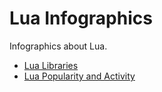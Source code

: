 # Lua Infographics
Infographics about Lua.

- [Lua Libraries](lua-libraries.md)
- [Lua Popularity and Activity](lua-popularity-activity.md)
